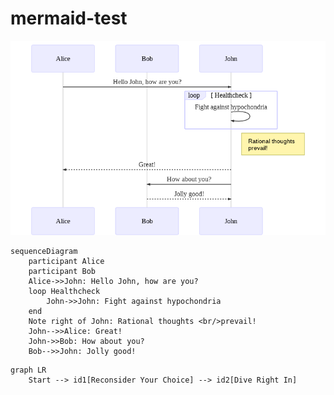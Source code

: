 # mermaid-test

![~mermaid diagram 1~](output/README-md-1.png)

```mermaid
sequenceDiagram
    participant Alice
    participant Bob
    Alice->>John: Hello John, how are you?
    loop Healthcheck
        John->>John: Fight against hypochondria
    end
    Note right of John: Rational thoughts <br/>prevail!
    John-->>Alice: Great!
    John->>Bob: How about you?
    Bob-->>John: Jolly good!
```

```mermaid
graph LR
    Start --> id1[Reconsider Your Choice] --> id2[Dive Right In]
```
